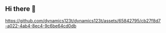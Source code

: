 ## Hi there 👋
https://github.com/dynamics123t/dynamics123t/assets/65842795/cb27f8d7-a022-4ab4-8ec4-9c6be64cd0db

